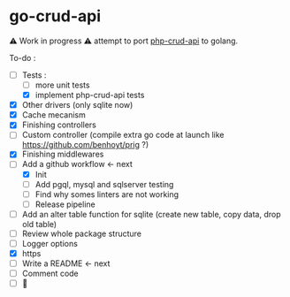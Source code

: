 # go-crud-api

:warning: Work in progress :warning: attempt to port [php-crud-api](https://github.com/mevdschee/php-crud-api) to golang.

To-do :
- [ ] Tests : 
  - [ ] more unit tests
  - [X] implement php-crud-api tests
- [X] Other drivers (only sqlite now)
- [X] Cache mecanism
- [X] Finishing controllers
- [ ] Custom controller (compile extra go code at launch like https://github.com/benhoyt/prig ?)
- [X] Finishing middlewares
- [ ] Add a github workflow <- next
  - [X] Init
  - [ ] Add pgql, mysql and sqlserver testing
  - [ ] Find why somes linters are not working
  - [ ] Release pipeline
- [ ] Add an alter table function for sqlite (create new table, copy data, drop old table)
- [ ] Review whole package structure
- [ ] Logger options
- [X] https
- [ ] Write a README <- next
- [ ] Comment code
- [ ] :tada:
